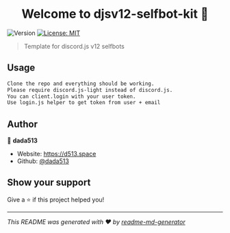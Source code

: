 <h1 align="center">Welcome to djsv12-selfbot-kit 👋</h1>
<p>
  <img alt="Version" src="https://img.shields.io/badge/version-1.0.0-blue.svg?cacheSeconds=2592000" />
  <a href="#" target="_blank">
    <img alt="License: MIT" src="https://img.shields.io/badge/License-MIT-yellow.svg" />
  </a>
</p>

> Template for discord.js v12 selfbots

## Usage

```sh
Clone the repo and everything should be working.  
Please require discord.js-light instead of discord.js.  
You can client.login with your user token.  
Use login.js helper to get token from user + email
```

## Author

👤 **dada513**

* Website: https://d513.space
* Github: [@dada513](https://github.com/dada513)

## Show your support

Give a ⭐️ if this project helped you!

***
_This README was generated with ❤️ by [readme-md-generator](https://github.com/kefranabg/readme-md-generator)_
